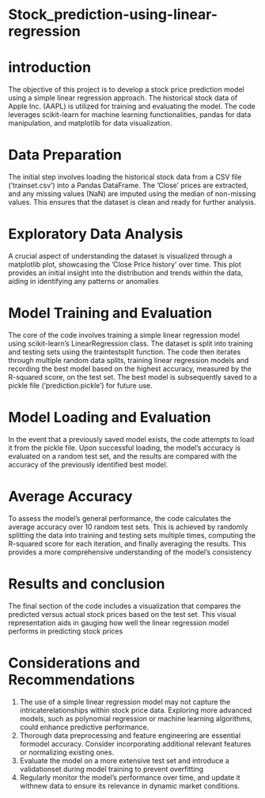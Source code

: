 # Stock_prediction-using-linear-regression
# introduction

The objective of this project is to develop a stock price prediction model using a simple linear regression approach. The historical stock data of Apple Inc. (AAPL) is utilized for training and evaluating the model. The code leverages scikit-learn for machine learning functionalities, pandas for data manipulation, and matplotlib for data visualization.
# Data Preparation

The initial step involves loading the historical stock data from a CSV file (’trainset.csv’) into a Pandas DataFrame. The ’Close’ prices are extracted, and any missing values (NaN) are imputed using the median of non-missing values. This ensures that the dataset is clean and ready for further analysis.
# Exploratory Data Analysis

A crucial aspect of understanding the dataset is visualized through a matplotlib plot, showcasing the ’Close Price history’ over time. This plot provides an initial insight into the distribution and trends within the data, aiding in identifying any patterns or anomalies

# Model Training and Evaluation
The core of the code involves training a simple linear regression model using scikit-learn’s LinearRegression class. The dataset is split into training and testing sets using the traintestsplit function. The code then iterates through multiple random data splits, training linear regression models and recording the best model based on the highest accuracy, measured by the R-squared score, on the test set. The best model is subsequently saved to a pickle file (’prediction.pickle’) for future use.

# Model Loading and Evaluation
In the event that a previously saved model exists, the code attempts to load it from the pickle file. Upon successful loading, the model’s accuracy is evaluated on a random test set, and the results are compared with the accuracy of the previously identified best model.

# Average Accuracy
To assess the model’s general performance, the code calculates the average accuracy over 10 random test sets. This is achieved by randomly splitting the data into training and testing sets multiple times, computing the R-squared score for each iteration, and finally averaging the results. This provides a more comprehensive understanding of the model’s consistency

# Results and conclusion
The final section of the code includes a visualization that compares the predicted versus actual stock prices based on the test set. This visual representation aids in gauging how well the linear regression model performs in predicting stock
prices

# Considerations and Recommendations
1.	The use of a simple linear regression model may not capture the intricaterelationships within stock price data. Exploring more advanced models, such as polynomial regression or machine learning algorithms, could enhance predictive performance.
2.	Thorough data preprocessing and feature engineering are essential formodel accuracy. Consider incorporating additional relevant features or normalizing existing ones.
3.	Evaluate the model on a more extensive test set and introduce a validationset during model training to prevent overfitting
4.	Regularly monitor the model’s performance over time, and update it withnew data to ensure its relevance in dynamic market conditions.
